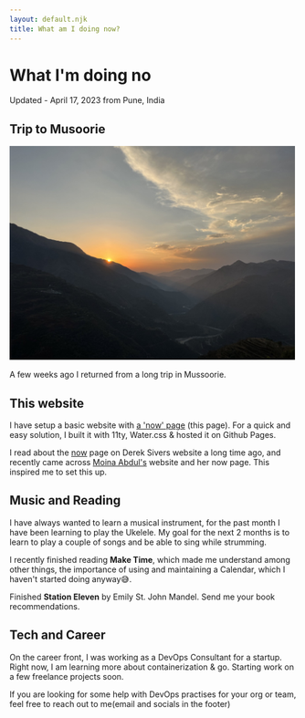 ```yaml
---
layout: default.njk
title: What am I doing now?
---
```

# What I'm doing no

Updated - April 17, 2023 from Pune, India

## Trip to Musoorie

<img src="../images/musoorie-sunset.jpeg" alt="Sunset in Musoorie" width="500"/>

A few weeks ago I returned from a long trip in Mussoorie.

## This website

I have setup a basic website with <a href="https://nownownow.com/about" target="_blank">a 'now' page</a> (this page). For a quick and easy solution, I built it with 11ty, Water.css & hosted it on Github Pages.

I read about the <a href="https://sive.rs/now" target="_blank">now</a> page on Derek Sivers website a long time ago, and recently came across <a href="https://moinaabdul.com/" target="_blank">Moina Abdul's</a> website and her now page. This inspired me to set this up.

## Music and Reading

I have always wanted to learn a musical instrument, for the past month I have been learning to play the Ukelele. My goal for the next 2 months is to learn to play a couple of songs and be able to sing while strumming.

I recently finished reading **Make Time**, which made me understand among other things, the importance of using and maintaining a Calendar, which I haven't started doing anyway😅.

Finished **Station Eleven** by Emily St. John Mandel. Send me your book recommendations.


## Tech and Career

On the career front, I was working as a DevOps Consultant for a startup. Right now, I am learning more about containerization & go. Starting work on a few freelance projects soon.

If you are looking for some help with DevOps practises for your org or team, feel free to reach out to me(email and socials in the footer)
